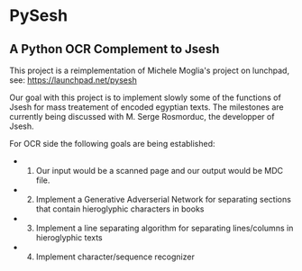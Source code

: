 # PySesh
A Python OCR Complement to Jsesh
--------
This project is a reimplementation of Michele Moglia's project on lunchpad, see: https://launchpad.net/pysesh
    
  Our goal with this project is to implement slowly some of the functions of Jsesh for mass treatement of encoded egyptian texts.  The milestones are currently being discussed with M. Serge Rosmorduc, the developper of Jsesh. 
  
  For OCR side the following goals are being established:
  
  * 1. Our input would be a scanned page and our output would be MDC file.
  * 2. Implement a Generative Adverserial Network for separating sections that contain 
      hieroglyphic characters in books
  * 3. Implement a line separating algorithm for separating lines/columns in hieroglyphic texts
  * 4. Implement character/sequence recognizer
